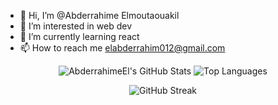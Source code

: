 - 👋 Hi, I’m @Abderrahime Elmoutaouakil
- 👀 I’m interested in web dev
- 🌱 I’m currently learning react
- 📫 How to reach me   elabderrahim012@gmail.com


<p align="center">
  <img src="https://github-readme-stats.vercel.app/api?username=AbderrahimeEl&show_icons=true&theme=radical" alt="AbderrahimeEl's GitHub Stats" />
    <img src="https://github-readme-stats.vercel.app/api/top-langs/?username=AbderrahimeEl&layout=compact&theme=radical&custom_title=Top%20Languages&card_width=400" alt="Top Languages" />
</p>
<p align="center">
      <img src="https://github-readme-streak-stats.herokuapp.com/?user=AbderrahimeEl&theme=radical" alt="GitHub Streak" />
</p>



<!---
AbderrahimeEl/AbderrahimeEl is a ✨ special ✨ repository because its `README.md` (this file) appears on your GitHub profile.
You can click the Preview link to take a look at your changes.
--->
